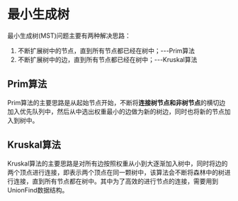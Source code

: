 # 最小生成树

最小生成树(MST)问题主要有两种解决思路：

1. 不断扩展树中的节点，直到所有节点都已经在树中；---Prim算法
2. 不断扩展树中的边，直到所有节点都已经在树中；---Kruskal算法

## Prim算法

Prim算法的主要思路是从起始节点开始，不断将**连接树节点和非树节点**的横切边加入优先队列中，然后从中选出权重最小的边做为新的树边，同时也将新的节点加入到树中。

## Kruskal算法

Kruskal算法的主要思路是对所有边按照权重从小到大逐渐加入树中，同时将边的两个顶点进行连接，即表示两个顶点在同一颗树中，该算法会不断将森林中的树进行连接，直到所有节点都在树中。其中为了高效的进行节点的连接，需要用到UnionFind数据结构。


